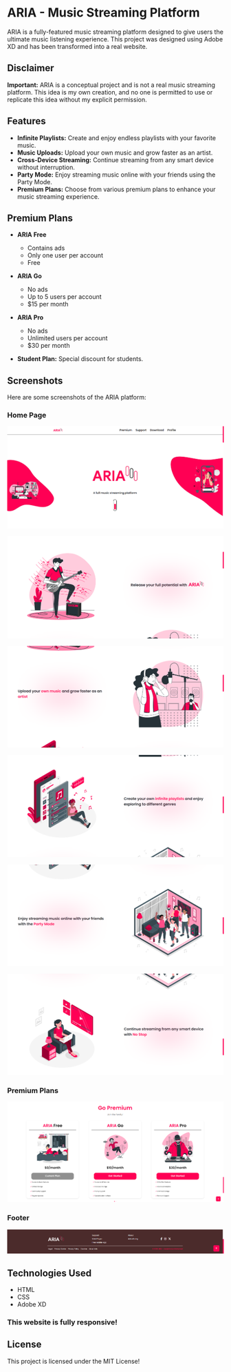 # ARIA - Music Streaming Platform

ARIA is a fully-featured music streaming platform designed to give users the ultimate music listening experience. This project was designed using Adobe XD and has been transformed into a real website.

## Disclaimer

**Important:** ARIA is a conceptual project and is not a real music streaming platform. This idea is my own creation, and no one is permitted to use or replicate this idea without my explicit permission.

## Features

- **Infinite Playlists:** Create and enjoy endless playlists with your favorite music.
- **Music Uploads:** Upload your own music and grow faster as an artist.
- **Cross-Device Streaming:** Continue streaming from any smart device without interruption.
- **Party Mode:** Enjoy streaming music online with your friends using the Party Mode.
- **Premium Plans:** Choose from various premium plans to enhance your music streaming experience.

## Premium Plans

- **ARIA Free**
  - Contains ads
  - Only one user per account
  - Free

- **ARIA Go**
  - No ads
  - Up to 5 users per account
  - $15 per month

- **ARIA Pro**
  - No ads
  - Unlimited users per account
  - $30 per month

- **Student Plan:** Special discount for students.

## Screenshots

Here are some screenshots of the ARIA platform:

### Home Page
![Screenshot 1](Screenshots/1.png)


![Screenshot 2](Screenshots/2.png)

![Screenshot 3](Screenshots/3.png)

![Screenshot 4](Screenshots/4.png)

![Screenshot 5](Screenshots/5.png)

![Screenshot 6](Screenshots/6.png)

### Premium Plans
![Screenshot 7](Screenshots/7.png)

### Footer
![Screenshot 8](Screenshots/8.png)


## Technologies Used

- HTML
- CSS
- Adobe XD

### This website is fully responsive!

## License
This project is licensed under the MIT License!

